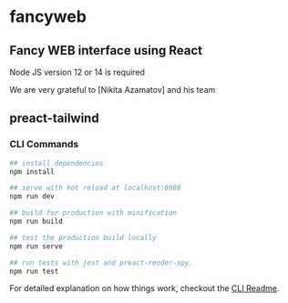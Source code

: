 # fancyweb

## Fancy WEB interface using React

Node JS version 12 or 14 is required

We are very grateful to [Nikita Azamatov] and his team

## preact-tailwind

### CLI Commands

``` bash
## install dependencies
npm install

## serve with hot reload at localhost:8080
npm run dev

## build for production with minification
npm run build

## test the production build locally
npm run serve

## run tests with jest and preact-render-spy.
npm run test
```

For detailed explanation on how things work, checkout the [CLI Readme](https://github.com/developit/preact-cli/blob/master/README.md).

